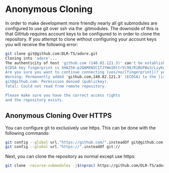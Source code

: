 <!--
********************************************************************************
* Copyright (C) 2017-2020 German Aerospace Center (DLR). 
* Eclipse ADORe, Automated Driving Open Research https://eclipse.org/adore
*
* This program and the accompanying materials are made available under the 
* terms of the Eclipse Public License 2.0 which is available at
* http://www.eclipse.org/legal/epl-2.0.
*
* SPDX-License-Identifier: EPL-2.0 
*
* Contributors: 
* Andrew Koerner
********************************************************************************
-->
# Anonymous Cloning
In order to make development more friendly nearly all git submodules are 
configured to use git over ssh via the .gitmodules. The downside of this is that
GitHub requires account keys to be configured to in order to clone the repository.
If you attempt to clone without configuring your account keys you will receive 
the following error:

```bash
git clone git@github.com:DLR-TS/adore.git
Cloning into 'adore'...
The authenticity of host 'github.com (140.82.121.3)' can't be established.
ECDSA key fingerprint is SHA256:p2QAMXNIC1TJYWeIOttrVc98/R1BUFWu3/LiyKgUfQM.
Are you sure you want to continue connecting (yes/no/[fingerprint])? yes
Warning: Permanently added 'github.com,140.82.121.3' (ECDSA) to the list of known hosts.
git@github.com: Permission denied (publickey).
fatal: Could not read from remote repository.

Please make sure you have the correct access rights
and the repository exists.
```

## Anonymous Cloning Over HTTPS

You can configure git to exclusively use https. This can be done with the 
following commands:

```bash
git config --global url."https://github.com/".insteadOf git@github.com:
git config --global url."https://".insteadOf git://
```

Next, you can clone the repository as normal except use https:
```bash
git clone -recurse-submodules -j$(nproc) https://github.com/DLR-TS/adore.git
```

